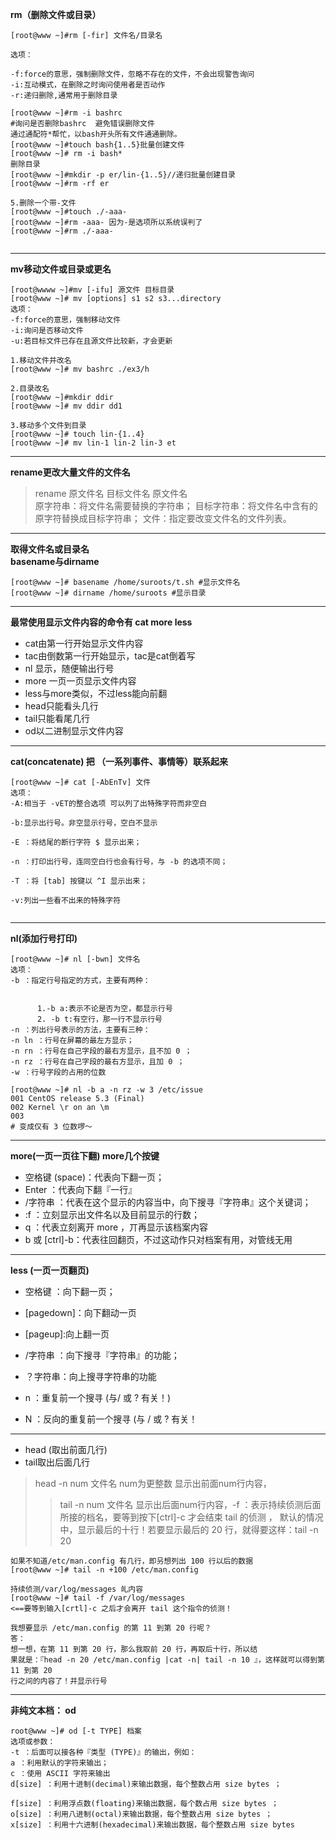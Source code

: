 **rm（删除文件或目录）**

``` 
[root@www ~]#rm [-fir] 文件名/目录名

选项：

-f:force的意思，强制删除文件，忽略不存在的文件，不会出现警告询问
-i:互动模式，在删除之时询问使用者是否动作
-r:递归删除,通常用于删除目录  

[root@www ~]#rm -i bashrc
#询问是否删除bashrc  避免错误删除文件
通过通配符*帮忙，以bash开头所有文件通通删除。
[root@www ~]#touch bash{1..5}批量创建文件
[root@www ~]# rm -i bash*
删除目录
[root@www ~]#mkdir -p er/lin-{1..5}//递归批量创建目录
[root@www ~]#rm -rf er  

5.删除一个带-文件
[root@www ~]#touch ./-aaa-
[root@www ~]#rm -aaa- 因为-是选项所以系统误判了
[root@www ~]#rm ./-aaa-


```

---
**mv移动文件或目录或更名**

```
[root@wwww ~]#mv [-ifu] 源文件 目标目录
[root@www ~]# mv [options] s1 s2 s3...directory
选项：
-f:force的意思，强制移动文件
-i:询问是否移动文件
-u:若目标文件已存在且源文件比较新，才会更新

1.移动文件并改名
[root@www ~]# mv bashrc ./ex3/h

2.目录改名
[root@www ~]#mkdir ddir
[root@www ~]# mv ddir dd1

3.移动多个文件到目录
[root@www ~]# touch lin-{1..4}
[root@www ~]# mv lin-1 lin-2 lin-3 et
```

---
**rename更改大量文件的文件名**

>rename 原文件名 目标文件名 原文件名  
>原字符串：将文件名需要替换的字符串； 目标字符串：将文件名中含有的原字符替换成目标字符串； 文件：指定要改变文件名的文件列表。

---
**取得文件名或目录名**  
**basename与dirname**

```
[root@www ~]# basename /home/suroots/t.sh #显示文件名
[root@www ~]# dirname /home/suroots #显示目录
```


---
**最常使用显示文件内容的命令有 cat more less**
* cat由第一行开始显示文件内容
* tac由倒数第一行开始显示，tac是cat倒着写
* nl 显示，随便输出行号
* more 一页一页显示文件内容
* less与more类似，不过less能向前翻
* head只能看头几行
* tail只能看尾几行
* od以二进制显示文件内容

---
**cat(concatenate) 把 （一系列事件、事情等）联系起来**

```
[root@www ~]# cat [-AbEnTv] 文件
选项：
-A:相当于 -vET的整合选项 可以列了出特殊字符而非空白

-b:显示出行号。非空显示行号，空白不显示 

-E ：将结尾的断行字符 $ 显示出来；

-n ：打印出行号，连同空白行也会有行号，与 -b 的选项不同；

-T ：将 [tab] 按键以 ^I 显示出来；

-v:列出一些看不出来的特殊字符


```

---
**nl(添加行号打印)**

```
[root@www ~]# nl [-bwn] 文件名
选项：
-b ：指定行号指定的方式，主要有两种：


      1.-b a:表示不论是否为空，都显示行号
      2. -b t:有空行，那一行不显示行号
-n ：列出行号表示的方法，主要有三种：
-n ln ：行号在屏幕的最左方显示；
-n rn ：行号在自己字段的最右方显示，且不加 0 ；
-n rz ：行号在自己字段的最右方显示，且加 0 ；
-w ：行号字段的占用的位数  

[root@www ~]# nl -b a -n rz -w 3 /etc/issue
001 CentOS release 5.3 (Final)
002 Kernel \r on an \m
003
# 变成仅有 3 位数啰～
```

---
**more(一页一页往下翻) more几个按键**  
* 空格键 (space)：代表向下翻一页；
* Enter ：代表向下翻『一行』
*  /字符串 ：代表在这个显示的内容当中，向下搜寻『字符串』这个关键词；
*  :f ：立刻显示出文件名以及目前显示的行数；
*  q ：代表立刻离开 more ，丌再显示该档案内容
*  b 或 [ctrl]-b：代表往回翻页，不过这动作只对档案有用，对管线无用

---
**less (一页一页翻页)**  
* 空格键 ：向下翻一页；
* [pagedown]：向下翻动一页  

* \[pageup]:向上翻一页
* /字符串 ：向下搜寻『字符串』的功能；
* ？字符串：向上搜寻字符串的功能
* n ：重复前一个搜寻 (与/ 或 ? 有关！)
* N ：反向的重复前一个搜寻 (与 / 或 ? 有关！

---
* head (取出前面几行)
* tail取出后面几行   

> head -n num 文件名 num为更整数 显示出前面num行内容，
  >>tail -n num 文件名 显示出后面num行内容，-f ：表示持续侦测后面所接的档名，要等到按下[ctrl]-c 才会结束 tail 的侦测 ，   默认的情况中，显示最后的十行！若要显示最后的 20 行，就得要这样：tail -n 20  
  
     
     
     
     
```
如果不知道/etc/man.config 有几行，即叧想列出 100 行以后的数据
[root@www ~]# tail -n +100 /etc/man.config   

持续侦测/var/log/messages 癿内容
[root@www ~]# tail -f /var/log/messages
<==要等到输入[crtl]-c 之后才会离开 tail 这个指令的侦测！   

我想要显示 /etc/man.config 的第 11 到第 20 行呢？
答：
想一想，在第 11 到第 20 行，那么我取前 20 行，再取后十行，所以结
果就是：『head -n 20 /etc/man.config |cat -n| tail -n 10 』，这样就可以得到第 11 到第 20
行之间的内容了！并显示行号
```

---
**非纯文本档： od**

```
root@www ~]# od [-t TYPE] 档案
选项或参数：
-t ：后面可以接各种『类型 (TYPE)』的输出，例如：
a ：利用默认的字符来输出；
c ：使用 ASCII 字符来输出
d[size] ：利用十进制(decimal)来输出数据，每个整数占用 size bytes ；

f[size] ：利用浮点数(floating)来输出数据，每个数占用 size bytes ；
o[size] ：利用八进制(octal)来输出数据，每个整数占用 size bytes ；
x[size] ：利用十六进制(hexadecimal)来输出数据，每个整数占用 size bytes  


```



  
  

